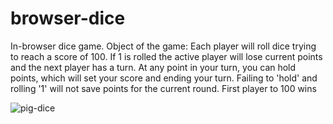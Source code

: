 # browser-dice
In-browser dice game.
Object of the game:
    Each player will roll dice trying to reach a score of 100.
    If 1 is rolled the active player will lose current points and the next player has a turn.
    At any point in your turn, you can hold points, which will set your score and ending your turn.
    Failing to 'hold' and rolling '1' will not save points for the current round. First player to 100 wins
    
    

![pig-dice](https://user-images.githubusercontent.com/75099373/161394250-0fa94757-5822-4048-abd5-43c999f32464.PNG)
